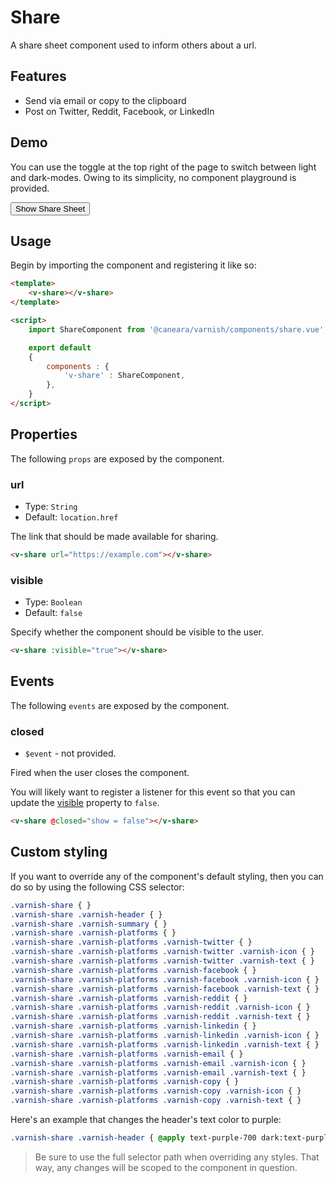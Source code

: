 # Share

A share sheet component used to inform others about a url.

## Features

* Send via email or copy to the clipboard
* Post on Twitter, Reddit, Facebook, or LinkedIn

## Demo

You can use the toggle at the top right of the page to switch between light and dark-modes. Owing to its simplicity, no component playground is provided.

<!-- Setup -->
<script setup>
    import { ref } from 'vue';
    import ShareComponent from '../../src/components/share.vue';

    let show = ref(false);
</script>

<!-- Demo -->
<div class="bg-gray-100 dark:bg-black flex justify-center rounded-md p-6 mt-8">
    <ClientOnly>
        <ShareComponent :visible="show" @closed="show = false"></ShareComponent>
    </ClientOnly>
    <button @click="show = true"
            class="bg-sky-700 text-white px-3 py-1 mt-10 mb-12 rounded-md">
        Show Share Sheet
    </button>
</div>

## Usage

Begin by importing the component and registering it like so:

```html
<template>
    <v-share></v-share>
</template>

<script>
    import ShareComponent from '@caneara/varnish/components/share.vue';

    export default
    {
        components : {
            'v-share' : ShareComponent,
        },
    }
</script>
```

## Properties

The following `props` are exposed by the component.

### url

- Type: `String`
- Default: `location.href`

The link that should be made available for sharing.

```html
<v-share url="https://example.com"></v-share>
```

### visible

- Type: `Boolean`
- Default: `false`

Specify whether the component should be visible to the user.

```html
<v-share :visible="true"></v-share>
```

## Events

The following `events` are exposed by the component.

### closed

- `$event` - not provided.

Fired when the user closes the component.

You will likely want to register a listener for this event so that you can update the [visible](#visible) property to `false`.

```html
<v-share @closed="show = false"></v-share>
```

## Custom styling

If you want to override any of the component's default styling, then you can do so by using the following CSS selector:

```css
.varnish-share { }
.varnish-share .varnish-header { }
.varnish-share .varnish-summary { }
.varnish-share .varnish-platforms { }
.varnish-share .varnish-platforms .varnish-twitter { }
.varnish-share .varnish-platforms .varnish-twitter .varnish-icon { }
.varnish-share .varnish-platforms .varnish-twitter .varnish-text { }
.varnish-share .varnish-platforms .varnish-facebook { }
.varnish-share .varnish-platforms .varnish-facebook .varnish-icon { }
.varnish-share .varnish-platforms .varnish-facebook .varnish-text { }
.varnish-share .varnish-platforms .varnish-reddit { }
.varnish-share .varnish-platforms .varnish-reddit .varnish-icon { }
.varnish-share .varnish-platforms .varnish-reddit .varnish-text { }
.varnish-share .varnish-platforms .varnish-linkedin { }
.varnish-share .varnish-platforms .varnish-linkedin .varnish-icon { }
.varnish-share .varnish-platforms .varnish-linkedin .varnish-text { }
.varnish-share .varnish-platforms .varnish-email { }
.varnish-share .varnish-platforms .varnish-email .varnish-icon { }
.varnish-share .varnish-platforms .varnish-email .varnish-text { }
.varnish-share .varnish-platforms .varnish-copy { }
.varnish-share .varnish-platforms .varnish-copy .varnish-icon { }
.varnish-share .varnish-platforms .varnish-copy .varnish-text { }
```

Here's an example that changes the header's text color to purple:

```css
.varnish-share .varnish-header { @apply text-purple-700 dark:text-purple-400 }
```

> Be sure to use the full selector path when overriding any styles. That way, any changes will be scoped to the component in question.